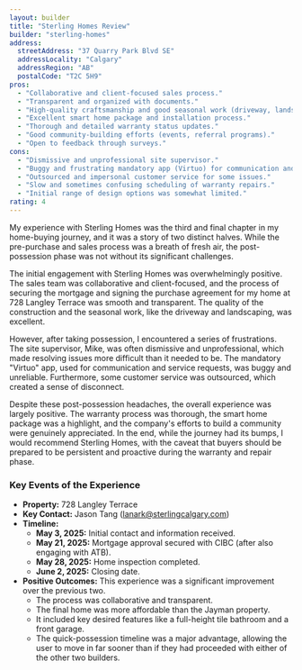 ```yaml
---
layout: builder
title: "Sterling Homes Review"
builder: "sterling-homes"
address:
  streetAddress: "37 Quarry Park Blvd SE"
  addressLocality: "Calgary"
  addressRegion: "AB"
  postalCode: "T2C 5H9"
pros:
  - "Collaborative and client-focused sales process."
  - "Transparent and organized with documents."
  - "High-quality craftsmanship and good seasonal work (driveway, landscaping)."
  - "Excellent smart home package and installation process."
  - "Thorough and detailed warranty status updates."
  - "Good community-building efforts (events, referral programs)."
  - "Open to feedback through surveys."
cons:
  - "Dismissive and unprofessional site supervisor."
  - "Buggy and frustrating mandatory app (Virtuo) for communication and service requests."
  - "Outsourced and impersonal customer service for some issues."
  - "Slow and sometimes confusing scheduling of warranty repairs."
  - "Initial range of design options was somewhat limited."
rating: 4
---
```


My experience with Sterling Homes was the third and final chapter in my home-buying journey, and it was a story of two distinct halves. While the pre-purchase and sales process was a breath of fresh air, the post-possession phase was not without its significant challenges.

The initial engagement with Sterling Homes was overwhelmingly positive. The sales team was collaborative and client-focused, and the process of securing the mortgage and signing the purchase agreement for my home at 728 Langley Terrace was smooth and transparent. The quality of the construction and the seasonal work, like the driveway and landscaping, was excellent.

However, after taking possession, I encountered a series of frustrations. The site supervisor, Mike, was often dismissive and unprofessional, which made resolving issues more difficult than it needed to be. The mandatory "Virtuo" app, used for communication and service requests, was buggy and unreliable. Furthermore, some customer service was outsourced, which created a sense of disconnect.

Despite these post-possession headaches, the overall experience was largely positive. The warranty process was thorough, the smart home package was a highlight, and the company's efforts to build a community were genuinely appreciated. In the end, while the journey had its bumps, I would recommend Sterling Homes, with the caveat that buyers should be prepared to be persistent and proactive during the warranty and repair phase.

### Key Events of the Experience

*   **Property:** 728 Langley Terrace
*   **Key Contact:** Jason Tang (lanark@sterlingcalgary.com)
*   **Timeline:**
    *   **May 3, 2025:** Initial contact and information received.
    *   **May 21, 2025:** Mortgage approval secured with CIBC (after also engaging with ATB).
    *   **May 28, 2025:** Home inspection completed.
    *   **June 2, 2025:** Closing date.
*   **Positive Outcomes:** This experience was a significant improvement over the previous two.
    *   The process was collaborative and transparent.
    *   The final home was more affordable than the Jayman property.
    *   It included key desired features like a full-height tile bathroom and a front garage.
    *   The quick-possession timeline was a major advantage, allowing the user to move in far sooner than if they had proceeded with either of the other two builders.

